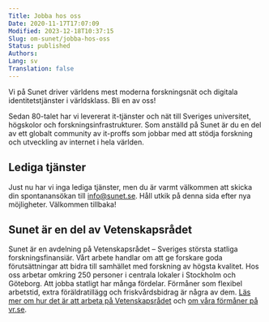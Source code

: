 ```yaml
---
Title: Jobba hos oss
Date: 2020-11-17T17:07:09
Modified: 2023-12-18T10:37:15
Slug: om-sunet/jobba-hos-oss
Status: published
Authors: 
Lang: sv
Translation: false
---
```


Vi på Sunet driver världens mest moderna forskningsnät och digitala identitetstjänster i världsklass. Bli en av oss!

Sedan 80-talet har vi levererat it-tjänster och nät till Sveriges universitet, högskolor och forskningsinfrastrukturer. Som anställd på Sunet är du en del av ett globalt community av it-proffs som jobbar med att stödja forskning och utveckling av internet i hela världen.

Lediga tjänster
---------------

Just nu har vi inga lediga tjänster, men du är varmt välkommen att skicka din spontanansökan till info@sunet.se. Håll utkik på denna sida efter nya möjligheter. Välkommen tillbaka!

Sunet är en del av Vetenskapsrådet
----------------------------------

Sunet är en avdelning på Vetenskapsrådet – Sveriges största statliga forskningsfinansiär. Vårt arbete handlar om att ge forskare goda förutsättningar att bidra till samhället med forskning av högsta kvalitet. Hos oss arbetar omkring 250 personer i centrala lokaler i Stockholm och Göteborg. Att jobba statligt har många fördelar. Förmåner som flexibel arbetstid, extra föräldratillägg och friskvårdsbidrag är några av dem. [Läs mer om hur det är att arbeta på Vetenskapsrådet](https://www.vr.se/om-vetenskapsradet/jobba-hos-oss.html) och [om våra förmåner på vr.se](https://www.vr.se/om-vetenskapsradet/jobba-hos-oss/vara-formaner.html).

